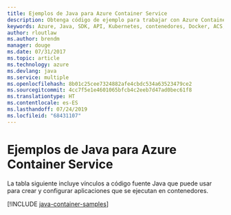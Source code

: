 ```yaml
---
title: Ejemplos de Java para Azure Container Service
description: Obtenga código de ejemplo para trabajar con Azure Container Service desde aplicaciones Java.
keywords: Azure, Java, SDK, API, Kubernetes, contenedores, Docker, ACS, registro, imágenes
author: rloutlaw
ms.author: brendm
manager: douge
ms.date: 07/31/2017
ms.topic: article
ms.technology: azure
ms.devlang: java
ms.service: multiple
ms.openlocfilehash: 8b01c25cee7324882afe4cbdc534a63523479ce2
ms.sourcegitcommit: 4cc7f5e1e4601065bfcb4c2eeb7d47ad0bec61f8
ms.translationtype: HT
ms.contentlocale: es-ES
ms.lasthandoff: 07/24/2019
ms.locfileid: "68431107"
---
```

# <a name="java-samples-for-azure-container-service"></a>Ejemplos de Java para Azure Container Service

La tabla siguiente incluye vínculos a código fuente Java que puede usar para crear y configurar aplicaciones que se ejecutan en contenedores.

[!INCLUDE [java-container-samples](includes/java-container-samples.md)]